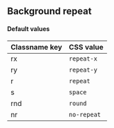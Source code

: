 ## Background repeat


<!-- <values.backgroundRepeat> -->
#### Default values
|Classname key|CSS value      |
|-------------|---------------|
|rx           |```repeat-x``` |
|ry           |```repeat-y``` |
|r            |```repeat```   |
|s            |```space```    |
|rnd          |```round```    |
|nr           |```no-repeat```|

<!-- </values.backgroundRepeat> -->

<!-- <variants.backgroundRepeat> -->

<!-- </variants.backgroundRepeat> -->
